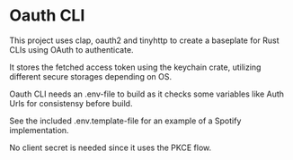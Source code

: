 # Oauth CLI

This project uses clap, oauth2 and tinyhttp to create a baseplate for Rust CLIs using OAuth to authenticate.

It stores the fetched access token using the keychain crate, utilizing different secure storages depending on OS.

Oauth CLI needs an .env-file to build as it checks some variables like Auth Urls for consistensy before build.

See the included .env.template-file for an example of a Spotify implementation.

No client secret is needed since it uses the PKCE flow.


